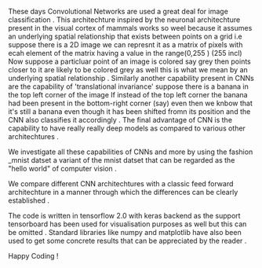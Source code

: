 These days Convolutional Networks are used a great deal for image classification . This architechture 
inspired by the neuronal architechture present in the visual cortex of mammals works so weel because
it assumes an underlying spatial relationship that exists between points on a grid i.e suppose there is a 2D image
we can represnt it as a matrix of pixels with ecah element of the matrix having a value in the range(0,255 ) (255 incl) 
Now suppose a particluar point of an image is colored say grey then points closer to it are likely to be colored grey as well
this is what we mean by an underlying spatial relationship . Similarly another capability present in CNNs are the 
capability of 'translational invariance' suppose there is a banana in the top left corner of the image If instead of the
top left corner the banana had been present in the bottom-right corner (say) even then we knbow that it's still a banana 
even though it has been shifted fromn its position and the CNN also classifies it accordingly . The final advantage of CNN
is the capability to have really really deep models as compared to various other architechtures .

We investigate all these capabilities of CNNs and more by using the fashion _mnist datset a variant of the mnist datset that
can be regarded as the "hello world" of computer vision .

We compare different CNN architechtures with a classic feed forward architechture in a manner through which the differences 
can be clearly established .

The code is written in tensorflow 2.0 with keras backend as the support tensorboard has been used for visualisation purposes 
as well but this can be omitted . Standard libraries like numpy and matplotlib have also been used to get some concrete
results that can be appreciated by the reader .

Happy Coding !


